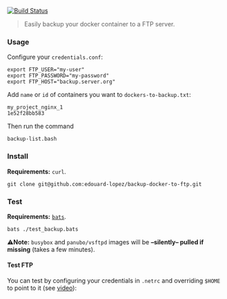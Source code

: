 [![Build Status](https://travis-ci.org/edouard-lopez/backup-docker-to-ftp.svg?branch=master)](https://travis-ci.org/edouard-lopez/backup-docker-to-ftp)

> Easily backup your docker container to a FTP server.

### Usage

Configure your `credentials.conf`:

    export FTP_USER="my-user"
    export FTP_PASSWORD="my-password"
    export FTP_HOST="backup.server.org"

Add `name` or `id` of containers you want to `dockers-to-backup.txt`:

    my_project_nginx_1
    1e52f28bb583

Then run the command

    backup-list.bash

### Install

**Requirements:** `curl`.

    git clone git@github.com:edouard-lopez/backup-docker-to-ftp.git


### Test

**Requirements:** [`bats`](https://github.com/sstephenson/bats).

    bats ./test_backup.bats

  :warning:**Note:** `busybox` and `panubo/vsftpd` images will be **–silently– pulled if missing** (takes a few minutes).

#### Test FTP

You can test by configuring your credentials in `.netrc` and overriding `$HOME` to point to it (see [video](https://asciinema.org/a/ahai3uli13w9l52ywbjc8k0d9)):
